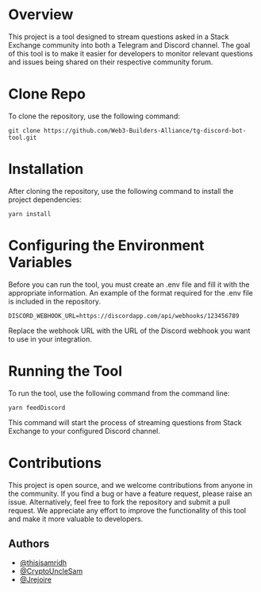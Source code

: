 
# Overview

This project is a tool designed to stream questions asked in a Stack Exchange community into both a Telegram and Discord channel. The goal of this tool is to make it easier for developers to monitor relevant questions and issues being shared on their respective community forum.

# Clone Repo

To clone the repository, use the following command:

```git clone https://github.com/Web3-Builders-Alliance/tg-discord-bot-tool.git```

# Installation

After cloning the repository, use the following command to install the project dependencies:

```yarn install```

# Configuring the Environment Variables

Before you can run the tool, you must create an .env file and fill it with the appropriate information. An example of the format required for the .env file is included in the repository.

```DISCORD_WEBHOOK_URL=https://discordapp.com/api/webhooks/123456789```

Replace the webhook URL with the URL of the Discord webhook you want to use in your integration.

# Running the Tool

To run the tool, use the following command from the command line:

```yarn feedDiscord```

This command will start the process of streaming questions from Stack Exchange to your configured Discord channel.

# Contributions

This project is open source, and we welcome contributions from anyone in the community. If you find a bug or have a feature request, please raise an issue. Alternatively, feel free to fork the repository and submit a pull request. We appreciate any effort to improve the functionality of this tool and make it more valuable to developers.
## Authors

- [@thisisamridh](https://www.github.com/thisissamridh)
- [@CryptoUncleSam](https://github.com/CryptoUncleSam)
- [@Jrejoire](https://www.github.com/Jrejoire)
